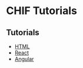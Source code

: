 # CHIF Tutorials

## Tutorials

* [HTML](chif_example_html/readme.md) 
* [React](chif_example_react/react_example/readme.md) 
* [Angular](chif-example-angular/readme.md) 
